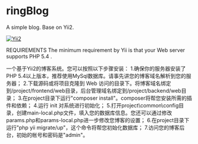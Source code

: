 # ringBlog
A simple blog. Base on Yii2.

[![Yii2](https://img.shields.io/badge/Powered_by-Yii_Framework-green.svg?style=flat)](http://www.yiiframework.com/)

REQUIREMENTS
The minimum requirement by Yii is that your Web server supports PHP 5.4 .

一个基于Yii2的博客系统。您可以按照以下步骤安装：
1.确保你的服务器安装了PHP 5.4以上版本，推荐使用MySql数据库。请事先讲您的博客域名解析到您的服务器；
2.下载源码或将项目克隆到 Web 访问的目录下。将博客域名绑定到/project/frontend/web目录，后台管理域名绑定到/project/backend/web目录；
3.在project目录下运行"composer install"。composer将帮您安装所需的插件和依赖；
4.运行 init 对系统进行初始化；
5.打开project\common\config目录，创建main-local.php文件，填入您的数据库信息。您还可以通过修改params.php和params-local.php进一步修改您博客的设置；
6.在project目录下运行"php yii migrate/up"，这个命令将帮您初始化数据库；
7.访问您的博客后台，初始的帐号和密码是"admin"。